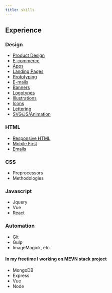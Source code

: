 ```yaml
---
title: skills
---
```

## Experience

### Design 
- [Product Design](#)
- [E-commerce](#ecommerce)
- [Apps](#app)
- [Landing&nbsp;Pages](#lp)
- [Prototyping](#ui)
- [E-mails](#email)
- [Banners](#banners)
- [Logotypes](#logotype)
- [Illustrations](#illustration)
- [Icons](#icons)
- [Lettering](#lettering)
- [SVG/JS/Animation](#)

### HTML
- [Responsive HTML](#)
- [Mobile First](#)
- [Emails](#)

### CSS 
- Preprocessors
- Methodologies

### Javascript
- Jquery
- Vue
- React

### Automation 
- Git
- Gulp
- ImageMagick, etc.

#### In my freetime I working on MEVN stack project 
- MongoDB
- Express
- Vue
- Node

